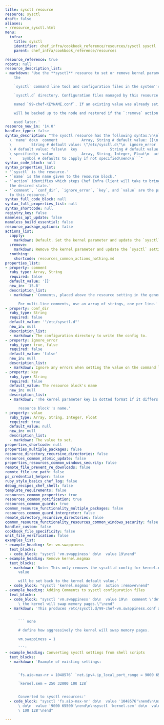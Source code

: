 ```yaml
---
title: sysctl resource
resource: sysctl
draft: false
aliases:
- /resource_sysctl.html
menu:
  infra:
    title: sysctl
    identifier: chef_infra/cookbook_reference/resources/sysctl sysctl
    parent: chef_infra/cookbook_reference/resources

resource_reference: true
robots: null
resource_description_list:
- markdown: 'Use the **sysctl** resource to set or remove kernel parameters using
    the

    `sysctl` command line tool and configuration files in the system''s

    `sysctl.d` directory. Configuration files managed by this resource are

    named `99-chef-KEYNAME.conf`. If an existing value was already set, it

    will be backed up to the node and restored if the `:remove` action is

    used later.'
resource_new_in: '14.0'
handler_types: false
syntax_description: "The sysctl resource has the following syntax:\n\n``` ruby\nsysctl\
  \ 'name' do\n  comment           Array, String # default value: []\n  conf_dir \
  \         String # default value: \"/etc/sysctl.d\"\n  ignore_error      true, false\
  \ # default value: false\n  key               String # default value: 'name' unless\
  \ specified\n  value             Array, String, Integer, Float\n  action       \
  \     Symbol # defaults to :apply if not specified\nend\n```"
syntax_code_block: null
syntax_properties_list:
- '`sysctl` is the resource.'
- '`name` is the name given to the resource block.'
- '`action` identifies which steps Chef Infra Client will take to bring the node into
  the desired state.'
- '`comment`, `conf_dir`, `ignore_error`, `key`, and `value` are the properties available
  to this resource.'
syntax_full_code_block: null
syntax_full_properties_list: null
syntax_shortcode: null
registry_key: false
nameless_apt_update: false
nameless_build_essential: false
resource_package_options: false
actions_list:
  :apply:
    markdown: Default. Set the kernel parameter and update the `sysctl` settings.
  :remove:
    markdown: Remove the kernel parameter and update the `sysctl` settings.
  :nothing:
    shortcode: resources_common_actions_nothing.md
properties_list:
- property: comment
  ruby_type: Array, String
  required: false
  default_value: '[]'
  new_in: '15.8'
  description_list:
  - markdown: 'Comments, placed above the resource setting in the generated file.

      For multi-line comments, use an array of strings, one per line.'
- property: conf_dir
  ruby_type: String
  required: false
  default_value: '"/etc/sysctl.d"'
  new_in: null
  description_list:
  - markdown: The configuration directory to write the config to.
- property: ignore_error
  ruby_type: true, false
  required: false
  default_value: 'false'
  new_in: null
  description_list:
  - markdown: Ignore any errors when setting the value on the command line.
- property: key
  ruby_type: String
  required: false
  default_value: The resource block's name
  new_in: null
  description_list:
  - markdown: 'The kernel parameter key in dotted format if it differs from the

      resource block''s name.'
- property: value
  ruby_type: Array, String, Integer, Float
  required: true
  default_value: null
  new_in: null
  description_list:
  - markdown: The value to set.
properties_shortcode: null
properties_multiple_packages: false
resource_directory_recursive_directories: false
resources_common_atomic_update: false
properties_resources_common_windows_security: false
remote_file_prevent_re_downloads: false
remote_file_unc_path: false
ps_credential_helper: false
ruby_style_basics_chef_log: false
debug_recipes_chef_shell: false
template_requirements: false
resources_common_properties: true
resources_common_notification: true
resources_common_guards: true
common_resource_functionality_multiple_packages: false
resources_common_guard_interpreter: false
remote_directory_recursive_directories: false
common_resource_functionality_resources_common_windows_security: false
handler_custom: false
cookbook_file_specificity: false
unit_file_verification: false
examples_list:
- example_heading: Set vm.swappiness
  text_blocks:
  - code_block: "sysctl 'vm.swappiness' do\n  value 19\nend"
- example_heading: Remove kernel.msgmax
  text_blocks:
  - markdown: 'Note: This only removes the sysctl.d config for kernel.msgmax. The
      value

      will be set back to the kernel default value.'
  - code_block: "sysctl 'kernel.msgmax' do\n  action :remove\nend"
- example_heading: Adding Comments to sysctl configuration files
  text_blocks:
  - code_block: "sysctl 'vm.swappiness' do\n  value 19\n  comment \"define how aggressively\
      \ the kernel will swap memory pages.\"\nend"
  - markdown: 'This produces /etc/sysctl.d/99-chef-vm.swappiness.conf as follows:


      ``` none

      # define how aggressively the kernel will swap memory pages.

      vm.swappiness = 1

      ```'
- example_heading: Converting sysctl settings from shell scripts
  text_blocks:
  - markdown: 'Example of existing settings:


      `fs.aio-max-nr = 1048576` `net.ipv4.ip_local_port_range = 9000 65500`

      `kernel.sem = 250 32000 100 128`


      Converted to sysctl resources:'
  - code_block: "sysctl 'fs.aio-max-nr' do\n  value '1048576'\nend\n\nsysctl 'net.ipv4.ip_local_port_range'\
      \ do\n  value '9000 65500'\nend\n\nsysctl 'kernel.sem' do\n  value '250 32000\
      \ 100 128'\nend"

---
```

